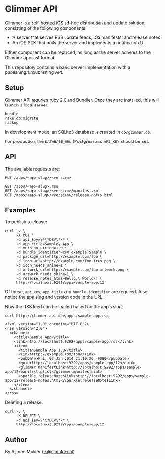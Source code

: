 Glimmer API
===========

Glimmer is a self-hosted iOS ad-hoc distribution and update solution, consisting of the following components:

 * A server that serves RSS update feeds, iOS manifests, and release notes
 * An iOS SDK that polls the server and implements a notification UI

Either component can be replaced, as long as the server adheres to the Glimmer appcast format.

This repository contains a basic server implementation with a publishing/unpublishing API.

Setup
-----

Glimmer API requries ruby 2.0 and Bundler. Once they are installed, this will launch a local server:

    bundle
    rake db:migrate
    rackup

In development mode, an SQLite3 database is created in `db/glimmer.db`.

For production, the `DATABASE_URL` (Postgres) and `API_KEY` should be set.

API
---

The available requests are:

    PUT /apps/<app-slug>/<version>

    GET /apps/<app-slug>.rss
    GET /apps/<app-slug>/<version>/manifest.xml
    GET /apps/<app-slug>/<version>/release-notes.html

Examples
--------

To publish a release:

    curl -v \
         -X PUT \
         -d api_key=\*\*DEV\*\* \
         -d app_title=Sample\ App \
         -d version_string=1.0 \
         -d bundle_identifier=com.example.Sample \
         -d package_url=http://example.com/foo \
         -d icon_url=http://example.com/foo-icon.png \
         -d icon_needs_shine=1 \
         -d artwork_url=http://example.com/foo-artwork.png \
         -d artwork_needs_shine=1 \
         -d release_notes_html=Hello,\ World\! \
         http://localhost:9292/apps/sample-app/12    

Of these, `api_key`, `app_title` and `bundle_identifier` are required. Also notice the app slug and version code in the URL.

Now the RSS feed can be loaded based on the app‘s slug:

    curl http://glimmer-api.dev/apps/sample-app.rss

    <?xml version="1.0" encoding="UTF-8"?>
    <rss version="2.0">
      <channel>
        <title>Sample App</title>
        <link>http://localhost:9292/apps/sample-app.rss</link>
        <item>
          <title>Sample App 1.0</title>
          <link>http://example.com/foo</link>
          <pubDate>Fri, 03 Jan 2014 21:10:26 -0000</pubDate>
          <guid>http://localhost:9292/apps/sample-app/12</guid>
          <glimmer:manifestLink>http://localhost:9292/apps/sample-app/12/manifest.plist</glimmer:manifestLink>
          <sparkle:releaseNotesLink>http://localhost:9292/apps/sample-app/12/release-notes.html</sparkle:releaseNotesLink>
        </item>
      </channel>
    </rss>

Deleting a release:

    curl -v \
         -X DELETE \
         -d api_key=\*\*DEV\*\* \
         http://localhost:9292/apps/sample-app/12

Author
------

By Sijmen Mulder (ik@sjmulder.nl)
